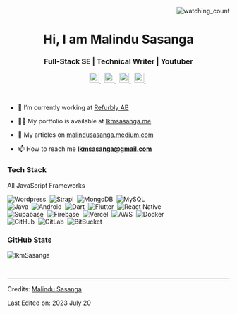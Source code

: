 <p align="right"> 
<img src="https://komarev.com/ghpvc/?username=lkmSasanga&color=brightgreen" alt="watching_count" />
</p>

<h1 align="center">Hi, I am Malindu Sasanga </h1>
<h3 align="center">Full-Stack SE | Technical Writer | Youtuber</h3>

<p align="center">
<a href="https://www.linkedin.com/in/malindu-sasanga/">
    <img alt="Malindu's Linkedin" width="22px" src="https://raw.githubusercontent.com/peterthehan/peterthehan/master/assets/linkedin.svg" />
</a>&nbsp;
<a href="https://malindusasanga.medium.com/?source=your_stories_page-------------------------------------">
    <img alt="Malindu | Medium" width="22px" src="https://raw.githubusercontent.com/omidnikrah/github-readme-medium/master/medium.png" />
</a>&nbsp;
<a href="https://twitter.com/lkmSasanga">
    <img  alt="Malindu | Twitter" width="22px" src="https://raw.githubusercontent.com/peterthehan/peterthehan/master/assets/twitter.svg" />
</a>&nbsp;
<a href="https://www.youtube.com/channel/UCFkAu0Sun5OIkwJ2G8Cxeiw">
    <img  alt="Code me | Youtube" width="22px" src="https://raw.githubusercontent.com/peterthehan/peterthehan/master/assets/youtube.svg" />
</a>&nbsp;
</p>

<br/>

- 🔭 I’m currently working at [Refurbly AB](https://www.refurbly.se/)

- 👨‍💻 My portfolio is available at [lkmsasanga.me](https://lkmsasanga.me/)

- 📝 My articles on [malindusasanga.medium.com](https://malindusasanga.medium.com/)

- 📫 How to reach me **lkmsasanga@gmail.com**


<!-- <img align="right" width=200px height=200px alt="side_sticker" src="https://media.giphy.com/media/TEnXkcsHrP4YedChhA/giphy.gif" /> -->

### **Tech Stack**

All JavaScript Frameworks

![Wordpress](https://img.shields.io/badge/-Wordpress-05122A?style=flat&logo=Wordpress)&nbsp;
![Strapi](https://img.shields.io/badge/-Strapi-05122A?style=flat&logo=strapi)&nbsp;
![MongoDB](https://img.shields.io/badge/-MongoDB-05122A?style=flat&logo=MongoDB)&nbsp;
![MySQL](https://img.shields.io/badge/-MySQL-05122A?style=flat&logo=MySQL)&nbsp;
<br />
![Java](https://img.shields.io/badge/-Java-05122A?style=flat&logo=Java&logoColor=FFA518)&nbsp;
![Android](https://img.shields.io/badge/-Android-05122A?style=flat&logo=Android)&nbsp;
![Dart](https://img.shields.io/badge/-Dart-05122A?style=flat&logo=Dart)&nbsp;
![Flutter](https://img.shields.io/badge/-Flutter-05122A?style=flat&logo=Flutter)&nbsp;
![React Native](https://img.shields.io/badge/-ReactNative-05122A?style=flat&logo=React-Native)&nbsp;
<br />
![Supabase](https://img.shields.io/badge/-Supabase-05122A?style=flat&logo=Supabase&logoColor=6a0dad)&nbsp;
![Firebase](https://img.shields.io/badge/-Firebase-05122A?style=flat&logo=Firebase)&nbsp;
![Vercel](https://img.shields.io/badge/-Vercel-05122A?style=flat&logo=vercel)&nbsp;
![AWS](https://img.shields.io/badge/-AWS-05122A?style=flat&logo=amazon)&nbsp;
![Docker](https://img.shields.io/badge/-Docker-05122A?style=flat&logo=Docker)&nbsp;
<br />
![GitHub](https://img.shields.io/badge/-GitHub-05122A?style=flat&logo=github)&nbsp;
![GitLab](https://img.shields.io/badge/-GitLab-05122A?style=flat&logo=gitlab)&nbsp;
![BitBucket](https://img.shields.io/badge/-BitBucket-05122A?style=flat&logo=bitbucket)&nbsp;
<br />

<!-- ## &#x1f4c8; GitHub Stats -->
### **GitHub Stats**
 <p><img align="center" src="https://github-readme-streak-stats.herokuapp.com/?user=lkmSasanga&" alt="lkmSasanga" /></p>
 
 <br />
 
-----
Credits: [Malindu Sasanga](https://github.com/lkmSasanga)

Last Edited on: 2023 July 20

